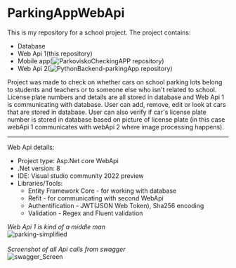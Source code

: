 # ParkingAppWebApi

This is my repository for a school project. 
The project contains: 
 - Database
 - Web Api 1(this repository)
 - Mobile app(![ParkoviskoCheckingAPP](https://github.com/f1l1ph/ParkoviskoCheckingAPP) repository)
 - Web Api 2(![PythonBackend-parkingApp](https://github.com/f1l1ph/PythonBackend-parkingApp) repository)

Project was made to check on whether cars on school parking lots belong to students and teachers or to someone else who isn't related to school.
License plate numbers and details are all stored in database and Web Api 1 is communicating with database.
User can add, remove, edit or look at cars that are stored in database. 
User can also verify if car's license plate number is stored in database based on picture of license plate (in this case webApi 1 communicates with webApi 2 where image processing happens).

---
Web Api details:
 - Project type: Asp.Net core WebApi
 - .Net version: 8
 - IDE: Visual studio community 2022 preview
 - Libraries/Tools:
   - Entity Framework Core - for working with database
   - Refit - for communicating with second WebApi
   - Authentification - JWT(JSON Web Token), Sha256 encoding
   - Validation - Regex and Fluent validation

   
<em>Web Api 1 is kind of a middle man</em><br>
![parking-simplified](https://github.com/f1l1ph/ParkingAppWebApi/assets/50553234/ffa188e6-df00-456d-b61e-b5735511179c)
<br><br>
<em>Screenshot of all Api calls from swagger</em><br>
![swagger_Screen](https://github.com/f1l1ph/ParkingAppWebApi/assets/50553234/1de1b9d9-5586-4c3c-8393-e560b3ee30fa)
